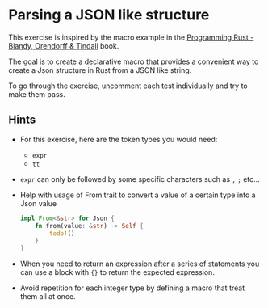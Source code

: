 # Parsing a JSON like structure

This exercise is inspired by the macro example in the [Programming Rust - Blandy, Orendorff & Tindall](https://www.oreilly.com/library/view/programming-rust-2nd/9781492052586/) book.

The goal is to create a declarative macro that provides a convenient way to create a Json structure in Rust from a JSON like string.

To go through the exercise, uncomment each test individually and try to make them pass.

## Hints

- For this exercise, here are the token types you would need:
  - `expr`
  - `tt`

- `expr` can only be followed by some specific characters such as `,` `;` etc...
- Help with usage of From trait to convert a value of a certain type into a Json value
    ```rust
    impl From<&str> for Json {
        fn from(value: &str) -> Self {
            todo!()
        }
    }
    ```
- When you need to return an expression after a series of statements you can use a block with `{}` to return the expected expression.
- Avoid repetition for each integer type by defining a macro that treat them all at once.
